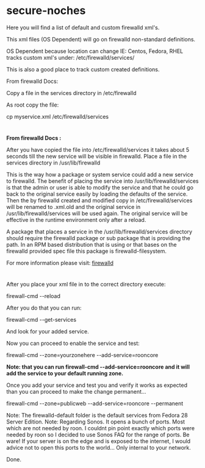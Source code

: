 # secure-noches
Here you will find a list of default and custom firewalld xml's.

This xml files (OS Dependent) will go on firewalld non-standard definitions.

OS Dependent because location can change IE: Centos, Fedora, RHEL tracks custom xml's under: /etc/firewalld/services/

This is also a good place to track custom created definitions.

From firewalld Docs:

Copy a file in the services directory in /etc/firewalld

As root copy the file:

cp myservice.xml /etc/firewalld/services  

#
**From firewalld Docs  :**  

After you have copied the file into /etc/firewalld/services it takes about 5 seconds till the new service will be visible in firewalld.
Place a file in the services directory in /usr/lib/firewalld

This is the way how a package or system service could add a new service to firewalld. The benefit of placing the service into /usr/lib/firewalld/services is that the admin or user is able to modify the service and that he could go back to the original service easily by loading the defaults of the service. Then the by firewalld created and modified copy in /etc/firewalld/services will be renamed to <service>.xml.old and the original service in /usr/lib/firewalld/services will be used again. The original service will be effective in the runtime environment only after a reload.

A package that places a service in the /usr/lib/firewalld/services directory should require the firewalld package or sub package that is providing the path. In an RPM based distribution that is using or that bases on the firewalld provided spec file this package is firewalld-filesystem.

For more information please visit: [firewalld](https://firewalld.org/documentation/howto/add-a-service.html)
#

After you place your xml file in to the correct directory execute:

firewall-cmd --reload

After you do that you can run:

firewall-cmd --get-services

And look for your added service.

Now you can proceed to enable the service and test:

firewall-cmd --zone=yourzonehere --add-service=rooncore 

**Note: that you can run firewall-cmd --add-service=rooncore and it will add the service to your default running zone.**

Once you add your service and test you and verify it works as expected than you can proceed to make the change permanent...

firewall-cmd --zone=publicweb --add-service=rooncore --permanent

Note: The firewalld-default folder is the default services from Fedora 28 Server Edition.
Note: Regarding Sonos. It opens a bunch of ports. Most which are not needed by roon. I couldnt pin point exactly which ports were needed by roon so I decided to use Sonos FAQ for the range of ports. Be ware!
If your server is on the edge and is exposed to the internet, I would advice not to open this ports to the world... Only internal to your network.

Done.
